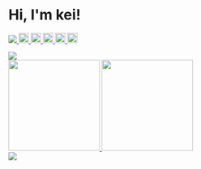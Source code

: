 # Hi, I'm kei!

<p align="left">
  <!-- Profile views -->
  <a href="https://github.com/kei-academic/kei-academic/">
    <img src="https://komarev.com/ghpvc/?username=kei-academic" />
  </a>
  <!-- Twitter followers -->
  <a href="http://twitter.com/kei11235813">
    <img height="20" src="https://img.shields.io/twitter/follow/kei11235813?label=Twitter&logo=twitter&style=flat" />
  </a>
  <!-- Youtube followers -->
  <a href="https://www.youtube.com/channel/UC7l6QQIAgRWyrKJpYy-9vCg">
    <img height="20" src="https://img.shields.io/youtube/channel/subscribers/UC7l6QQIAgRWyrKJpYy-9vCg?label=Youtube&logo=youtube&style=flat">
  </a>
  <!-- Github followers -->
  <a href="https://github.com/kei-academic">
    <img height="20" src="https://img.shields.io/github/followers/kei-academic?label=Github&logo=github&style=flat" />
  </a>
  <!-- Qiita posts -->
  <a href="http://qiita.com/kei11235813">
    <img height="20" src="https://qiita-badge.apiapi.app/s/kei11235813/posts.svg" />
  </a>
  <!-- Qiita contributions -->
  <a href="http://qiita.com/kei11235813">
    <img height="20" src="https://qiita-badge.apiapi.app/s/kei11235813/contributions.svg" />
  </a>
</p>

<!-- GitHub Profile Summary Cards -->
<a align="left" href="https://github.com/vn7n24fzkq/github-profile-summary-cards">
  <img src="https://github-profile-summary-cards.vercel.app/api/cards/profile-details?username=kei-academic&theme=dracula" />
</a>

<!-- GitHub Readme Stats -->
<div align="left">
  <a href="https://github.com/anuraghazra/github-readme-stats">
    <img height="180" src="https://github-readme-stats.vercel.app/api?username=kei-academic&show_icons=true&theme=tokyonight" />
  </a>

  <a href="https://github.com/anuraghazra/github-readme-stats">
    <img height="180" src="https://github-readme-stats.vercel.app/api/top-langs/?username=kei-academic&langs_count=8&layout=compact&theme=tokyonight" />
  </a>
</div>

<!-- GitHub Profile Trophy -->
<a align="left" href="https://github.com/ryo-ma/github-profile-trophy">
<img src="https://github-profile-trophy.vercel.app/?username=kei-academic&theme=algolia">
